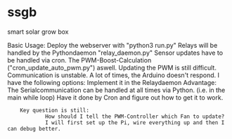 # ssgb

smart solar grow box

Basic Usage:
Deploy the webserver with "python3 run.py"
Relays will be handled by the Pythondaemon "relay_daemon.py"
Sensor updates have to be handled via cron.
The PWM-Boost-Calculation ("cron_update_auto_pwm.py") aswell.
Updating the PWM is still difficult. Communication is unstable. A lot of times, the Arduino doesn't respond.
I have the following options:
        Implement it in the Relaydaemon
                Advantage: The Serialcommunication can be handled at all times via Python. (i.e. in the main while loop)
        Have it done by Cron and figure out how to get it to work.

        Key question is still:
                How should I tell the PWM-Controller which Fan to update?
                I will first set up the Pi, wire everything up and then I can debug better.
